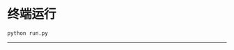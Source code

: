 # 终端运行

```shell
python run.py
```
******************************************************************************************************************************************************************************************************************************************************************************************************************************************************************************************************